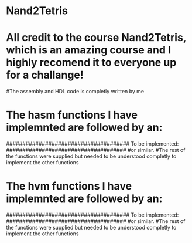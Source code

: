 # Nand2Tetris
# All credit to the course Nand2Tetris, which is an amazing course and I highly recomend it to everyone up for a challange!

#The assembly and HDL code is completly written by me

# The hasm functions I have implemnted are followed by an:
######################################
To be implemented:
#####################################
#or similar.
#The rest of the functions were supplied but needed to be understood completly to implement the other functions

# The hvm functions I have implemnted are followed by an:
######################################
To be implemented:
#####################################
#or similar.
#The rest of the functions were supplied but needed to be understood completly to implement the other functions
